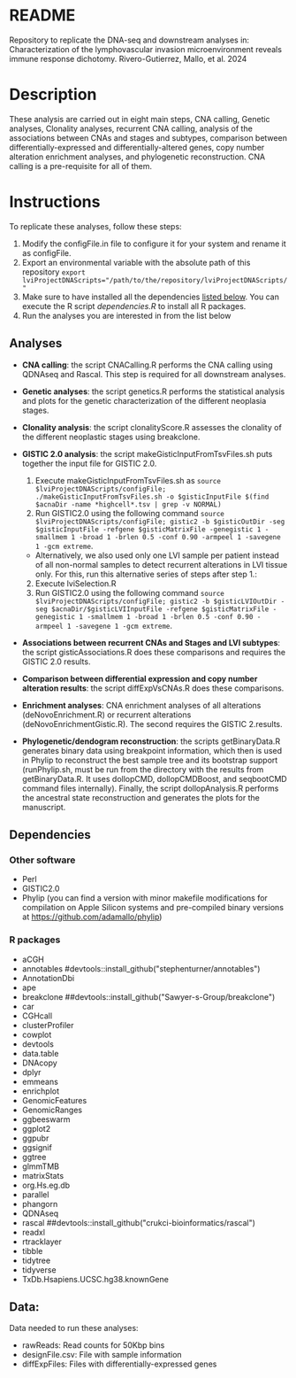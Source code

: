 # README
Repository to replicate the DNA-seq and downstream analyses in: Characterization of the lymphovascular invasion microenvironment reveals immune response dichotomy. Rivero-Gutierrez, Mallo, et al. 2024

# Description
These analysis are carried out in eight main steps, CNA calling, Genetic analyses, Clonality analyses, recurrent CNA calling, analysis of the associations between CNAs and stages and subtypes, comparison between differentially-expressed and differentially-altered genes, copy number alteration enrichment analyses, and phylogenetic reconstruction. CNA calling is a pre-requisite for all of them.

# Instructions
To replicate these analyses, follow these steps:
1. Modify the configFile.in file to configure it for your system and rename it as configFile. 
2. Export an environmental variable with the absolute path of this repository `export lviProjectDNAScripts="/path/to/the/repository/lviProjectDNAScripts/"`
3. Make sure to have installed all the dependencies [listed below](#dependencies). You can execute the R script *dependencies.R* to install all R packages.
4. Run the analyses you are interested in from the list below

## Analyses
- **CNA calling**: the script CNACalling.R performs the CNA calling using QDNAseq and Rascal. This step is required for all downstream analyses.

- **Genetic analyses**: the script genetics.R performs the statistical analysis and plots for the genetic characterization of the different neoplasia stages.

- **Clonality analysis**: the script clonalityScore.R assesses the clonality of the different neoplastic stages using breakclone.

- **GISTIC 2.0 analysis**: the script makeGisticInputFromTsvFiles.sh puts together the input file for GISTIC 2.0.
    1. Execute makeGisticInputFromTsvFiles.sh as `source $lviProjectDNAScripts/configFile; ./makeGisticInputFromTsvFiles.sh -o $gisticInputFile $(find $acnaDir -name *highcell*.tsv | grep -v NORMAL)`
    2. Run GISTIC2.0 using the following command `source $lviProjectDNAScripts/configFile; gistic2 -b $gisticOutDir -seg $gisticInputFile -refgene $gisticMatrixFile -genegistic 1 -smallmem 1 -broad 1 -brlen 0.5 -conf 0.90 -armpeel 1 -savegene 1 -gcm extreme`.
    - Alternatively, we also used only one LVI sample per patient instead of all non-normal samples to detect recurrent alterations in LVI tissue only. For this, run this alternative series of steps after step 1.:
    2. Execute lviSelection.R
    3. Run GISTIC2.0 using the following command `source $lviProjectDNAScripts/configFile; gistic2 -b $gisticLVIOutDir -seg $acnaDir/$gisticLVIInputFile -refgene $gisticMatrixFile -genegistic 1 -smallmem 1 -broad 1 -brlen 0.5 -conf 0.90 -armpeel 1 -savegene 1 -gcm extreme`.

- **Associations between recurrent CNAs and Stages and LVI subtypes**: the script gisticAssociations.R does these comparisons and requires the GISTIC 2.0 results.

- **Comparison between differential expression and copy number alteration results**: the script diffExpVsCNAs.R does these comparisons.

- **Enrichment analyses**: CNA enrichment analyses of all alterations (deNovoEnrichment.R) or recurrent alterations (deNovoEnrichmentGistic.R). The second requires the GISTIC 2.results.

- **Phylogenetic/dendogram reconstruction**: the scripts getBinaryData.R generates binary data using breakpoint information, which then is used in Phylip to reconstruct the best sample tree and its bootstrap support (runPhylip.sh, must be run from the directory with the results from getBinaryData.R. It uses dollopCMD, dollopCMDBoost, and seqbootCMD command files internally). Finally, the script dollopAnalysis.R performs the ancestral state reconstruction and generates the plots for the manuscript.

## Dependencies

### Other software
- Perl
- GISTIC2.0
- Phylip (you can find a version with minor makefile modifications for compilation on Apple Silicon systems and pre-compiled binary versions at https://github.com/adamallo/phylip)

### R packages
- aCGH
- annotables #devtools::install_github("stephenturner/annotables")
- AnnotationDbi
- ape
- breakclone ##devtools::install_github("Sawyer-s-Group/breakclone")
- car
- CGHcall
- clusterProfiler
- cowplot
- devtools
- data.table
- DNAcopy
- dplyr
- emmeans
- enrichplot
- GenomicFeatures
- GenomicRanges
- ggbeeswarm
- ggplot2
- ggpubr
- ggsignif
- ggtree
- glmmTMB
- matrixStats
- org.Hs.eg.db
- parallel
- phangorn
- QDNAseq
- rascal ##devtools::install_github("crukci-bioinformatics/rascal")
- readxl
- rtracklayer
- tibble
- tidytree
- tidyverse
- TxDb.Hsapiens.UCSC.hg38.knownGene

## Data:
Data needed to run these analyses:
- rawReads: Read counts for 50Kbp bins
- designFile.csv: File with sample information
- diffExpFiles: Files with differentially-expressed genes
